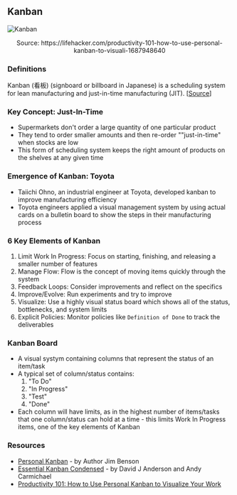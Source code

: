 ## Kanban

![Kanban](https://github.com/SaadAAkash/awesome-agile-essentials/blob/master/resources/kanban.jpg)
<p align="center">Source: https://lifehacker.com/productivity-101-how-to-use-personal-kanban-to-visuali-1687948640</p>

### Definitions

Kanban (看板) (signboard or billboard in Japanese) is a scheduling system for lean manufacturing and just-in-time manufacturing (JIT).
[[Source](https://en.wikipedia.org/wiki/Kanban)]

### Key Concept: Just-In-Time

- Supermarkets don't order a large quantity of one particular product
- They tend to order smaller amounts and then re-order ""just-in-time" when stocks are low
- This form of scheduling system keeps the right amount of products on the shelves at any given time

### Emergence of Kanban: Toyota 

- Taiichi Ohno, an industrial engineer at Toyota, developed kanban to improve manufacturing efficiency
- Toyota engineers applied a visual management system by using actual cards on a bulletin board to show the steps in their manufacturing process

### 6 Key Elements of Kanban

1. Limit Work In Progress:  Focus on starting, finishing, and releasing a smaller number of features
2. Manage Flow: Flow is the concept of moving items quickly through the system
3. Feedback Loops: Consider improvements and reflect on the specifics
4. Improve/Evolve: Run experiments and try to improve
5. Visualize: Use a highly visual status board which shows all of the status, bottlenecks, and system limits
6. Explicit Policies: Monitor policies like `Definition of Done` to track the deliverables

### Kanban Board

- A visual systym containing columns that represent the status of an item/task
- A typical set of column/status contains:
  1. "To Do"
  2. "In Progress"
  3. "Test"
  4. "Done"
- Each column will have limits, as in the highest number of items/tasks that one column/status can hold at a time - this limits Work In Progress items, one of the key elements of Kanban

### Resources

- [Personal Kanban](https://www.personalkanban.com/pk/book/) - by Author Jim Benson
- [Essential Kanban Condensed](https://resources.kanban.university/guide/) - by David J Anderson and Andy Carmichael
- [Productivity 101: How to Use Personal Kanban to Visualize Your Work](https://lifehacker.com/productivity-101-how-to-use-personal-kanban-to-visuali-1687948640)
